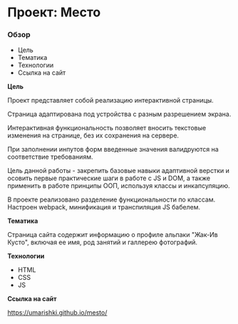 # Проект: Место

### Обзор

* Цель
* Тематика
* Технологии
* Ссылка на сайт

**Цель**

Проект представляет собой реализацию интерактивной страницы.

Страница адаптирована под устройства с разным разрешением экрана.

Интерактивная функциональность позволяет вносить текстовые изменения на странице, без их сохранения на сервере.

При заполнении инпутов форм введенные значения валидруются на соответствие требованиям.

Цель данной работы - закрепить базовые навыки адаптивной верстки и осовить первые практические шаги в работе с JS и DOM, а также применить в работе принципы ООП, используя классы и инкапсуляцию.

В проекте реализовано разделение функциональности по классам. Настроен webpack, минификация и транспиляция JS бабелем.

**Тематика**

Страница сайта содержит информацию о профиле альпаки "Жак-Ив Кусто", включая ее имя, род занятий и галлерею фотографий.

**Технологии**

* HTML
* CSS
* JS

**Ссылка на сайт**

https://umarishki.github.io/mesto/